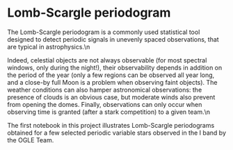 # Lomb-Scargle periodogram

The Lomb-Scargle periodogram is a commonly used statistical tool designed to detect periodic signals in unevenly spaced observations, that are typical in astrophysics.\n

Indeed, celestial objects are not always observable (for most spectral windows, only during the night!), their observability depends in addition on the period of the year (only a few regions can be observed all year long, and a close-by full Moon is a problem when observing faint objects). The weather conditions can also hamper astronomical observations: the presence of clouds is an obvious case, but moderate winds also prevent from opening the domes. Finally, observations can only occur when observing time is granted (after a stark competition) to a given team.\n

The first notebook in this project illustrates Lomb-Scargle periodograms obtained for a few selected periodic variable stars observed in the I band by the OGLE Team.
